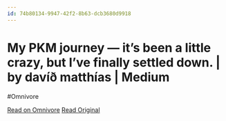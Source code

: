 ```yaml
---
id: 74b80134-9947-42f2-8b63-dcb3680d9918
---
```


# My PKM journey — it’s been a little crazy, but I’ve finally settled down. | by davíð matthías | Medium
#Omnivore

[Read on Omnivore](https://omnivore.app/me/my-pkm-journey-it-s-been-a-little-crazy-but-i-ve-finally-settled-1912b72fdca)
[Read Original](https://medium.com/@dvy44/my-pkm-journey-its-been-a-little-crazy-but-i-ve-finally-settled-down-7903e71631a2)


